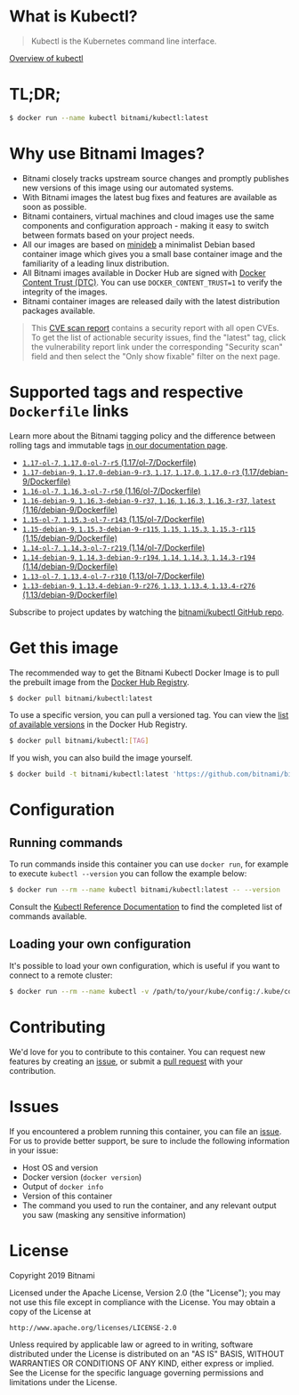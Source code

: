 
# What is Kubectl?

> Kubectl is the Kubernetes command line interface.

[Overview of kubectl](https://kubernetes.io/docs/reference/kubectl/overview/)

# TL;DR;

```bash
$ docker run --name kubectl bitnami/kubectl:latest
```

# Why use Bitnami Images?

* Bitnami closely tracks upstream source changes and promptly publishes new versions of this image using our automated systems.
* With Bitnami images the latest bug fixes and features are available as soon as possible.
* Bitnami containers, virtual machines and cloud images use the same components and configuration approach - making it easy to switch between formats based on your project needs.
* All our images are based on [minideb](https://github.com/bitnami/minideb) a minimalist Debian based container image which gives you a small base container image and the familiarity of a leading linux distribution.
* All Bitnami images available in Docker Hub are signed with [Docker Content Trust (DTC)](https://docs.docker.com/engine/security/trust/content_trust/). You can use `DOCKER_CONTENT_TRUST=1` to verify the integrity of the images.
* Bitnami container images are released daily with the latest distribution packages available.


> This [CVE scan report](https://quay.io/repository/bitnami/kubectl?tab=tags) contains a security report with all open CVEs. To get the list of actionable security issues, find the "latest" tag, click the vulnerability report link under the corresponding "Security scan" field and then select the "Only show fixable" filter on the next page.

# Supported tags and respective `Dockerfile` links

Learn more about the Bitnami tagging policy and the difference between rolling tags and immutable tags [in our documentation page](https://docs.bitnami.com/containers/how-to/understand-rolling-tags-containers/).


* [`1.17-ol-7`, `1.17.0-ol-7-r5` (1.17/ol-7/Dockerfile)](https://github.com/bitnami/bitnami-docker-kubectl/blob/1.17.0-ol-7-r5/1.17/ol-7/Dockerfile)
* [`1.17-debian-9`, `1.17.0-debian-9-r3`, `1.17`, `1.17.0`, `1.17.0-r3` (1.17/debian-9/Dockerfile)](https://github.com/bitnami/bitnami-docker-kubectl/blob/1.17.0-debian-9-r3/1.17/debian-9/Dockerfile)
* [`1.16-ol-7`, `1.16.3-ol-7-r50` (1.16/ol-7/Dockerfile)](https://github.com/bitnami/bitnami-docker-kubectl/blob/1.16.3-ol-7-r50/1.16/ol-7/Dockerfile)
* [`1.16-debian-9`, `1.16.3-debian-9-r37`, `1.16`, `1.16.3`, `1.16.3-r37`, `latest` (1.16/debian-9/Dockerfile)](https://github.com/bitnami/bitnami-docker-kubectl/blob/1.16.3-debian-9-r37/1.16/debian-9/Dockerfile)
* [`1.15-ol-7`, `1.15.3-ol-7-r143` (1.15/ol-7/Dockerfile)](https://github.com/bitnami/bitnami-docker-kubectl/blob/1.15.3-ol-7-r143/1.15/ol-7/Dockerfile)
* [`1.15-debian-9`, `1.15.3-debian-9-r115`, `1.15`, `1.15.3`, `1.15.3-r115` (1.15/debian-9/Dockerfile)](https://github.com/bitnami/bitnami-docker-kubectl/blob/1.15.3-debian-9-r115/1.15/debian-9/Dockerfile)
* [`1.14-ol-7`, `1.14.3-ol-7-r219` (1.14/ol-7/Dockerfile)](https://github.com/bitnami/bitnami-docker-kubectl/blob/1.14.3-ol-7-r219/1.14/ol-7/Dockerfile)
* [`1.14-debian-9`, `1.14.3-debian-9-r194`, `1.14`, `1.14.3`, `1.14.3-r194` (1.14/debian-9/Dockerfile)](https://github.com/bitnami/bitnami-docker-kubectl/blob/1.14.3-debian-9-r194/1.14/debian-9/Dockerfile)
* [`1.13-ol-7`, `1.13.4-ol-7-r310` (1.13/ol-7/Dockerfile)](https://github.com/bitnami/bitnami-docker-kubectl/blob/1.13.4-ol-7-r310/1.13/ol-7/Dockerfile)
* [`1.13-debian-9`, `1.13.4-debian-9-r276`, `1.13`, `1.13.4`, `1.13.4-r276` (1.13/debian-9/Dockerfile)](https://github.com/bitnami/bitnami-docker-kubectl/blob/1.13.4-debian-9-r276/1.13/debian-9/Dockerfile)

Subscribe to project updates by watching the [bitnami/kubectl GitHub repo](https://github.com/bitnami/bitnami-docker-kubectl).

# Get this image

The recommended way to get the Bitnami Kubectl Docker Image is to pull the prebuilt image from the [Docker Hub Registry](https://hub.docker.com/r/bitnami/kubectl).

```bash
$ docker pull bitnami/kubectl:latest
```

To use a specific version, you can pull a versioned tag. You can view the [list of available versions](https://hub.docker.com/r/bitnami/kubectl/tags/) in the Docker Hub Registry.

```bash
$ docker pull bitnami/kubectl:[TAG]
```

If you wish, you can also build the image yourself.

```bash
$ docker build -t bitnami/kubectl:latest 'https://github.com/bitnami/bitnami-docker-kubectl.git#master:1.16/debian-9'
```

# Configuration

## Running commands

To run commands inside this container you can use `docker run`, for example to execute `kubectl --version` you can follow the example below:

```bash
$ docker run --rm --name kubectl bitnami/kubectl:latest -- --version
```

Consult the [Kubectl Reference Documentation](https://kubernetes.io/docs/reference/generated/kubectl/kubectl-commands) to find the completed list of commands available.

## Loading your own configuration

It's possible to load your own configuration, which is useful if you want to connect to a remote cluster:

```bash
$ docker run --rm --name kubectl -v /path/to/your/kube/config:/.kube/config bitnami/kubectl:latest
```

# Contributing

We'd love for you to contribute to this container. You can request new features by creating an [issue](https://github.com/bitnami/bitnami-docker-kubectl/issues), or submit a [pull request](https://github.com/bitnami/bitnami-docker-kubectl/pulls) with your contribution.

# Issues

If you encountered a problem running this container, you can file an [issue](https://github.com/bitnami/bitnami-docker-kubectl/issues). For us to provide better support, be sure to include the following information in your issue:

- Host OS and version
- Docker version (`docker version`)
- Output of `docker info`
- Version of this container
- The command you used to run the container, and any relevant output you saw (masking any sensitive information)

# License

Copyright 2019 Bitnami

Licensed under the Apache License, Version 2.0 (the "License");
you may not use this file except in compliance with the License.
You may obtain a copy of the License at

    http://www.apache.org/licenses/LICENSE-2.0

Unless required by applicable law or agreed to in writing, software
distributed under the License is distributed on an "AS IS" BASIS,
WITHOUT WARRANTIES OR CONDITIONS OF ANY KIND, either express or implied.
See the License for the specific language governing permissions and
limitations under the License.
